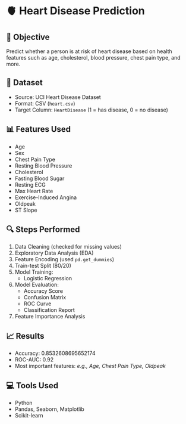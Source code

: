 # 🫀 Heart Disease Prediction

## 📌 Objective
Predict whether a person is at risk of heart disease based on health features such as age, cholesterol, blood pressure, chest pain type, and more.

## 📁 Dataset
- Source: UCI Heart Disease Dataset
- Format: CSV (`heart.csv`)
- Target Column: `HeartDisease` (1 = has disease, 0 = no disease)

## 📊 Features Used
- Age
- Sex
- Chest Pain Type
- Resting Blood Pressure
- Cholesterol
- Fasting Blood Sugar
- Resting ECG
- Max Heart Rate
- Exercise-Induced Angina
- Oldpeak
- ST Slope

## 🔍 Steps Performed
1. Data Cleaning (checked for missing values)
2. Exploratory Data Analysis (EDA)
3. Feature Encoding (used `pd.get_dummies`)
4. Train-test Split (80/20)
5. Model Training:
   - Logistic Regression
6. Model Evaluation:
   - Accuracy Score
   - Confusion Matrix
   - ROC Curve
   - Classification Report
7. Feature Importance Analysis

## 📈 Results
- Accuracy: 0.8532608695652174
- ROC-AUC: 0.92
- Most important features: *e.g., Age, Chest Pain Type, Oldpeak*

## 💻 Tools Used
- Python
- Pandas, Seaborn, Matplotlib
- Scikit-learn

